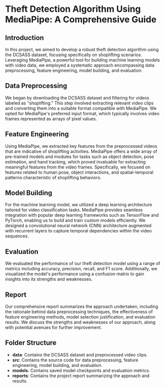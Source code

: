 # Theft Detection Algorithm Using MediaPipe: A Comprehensive Guide

## Introduction
In this project, we aimed to develop a robust theft detection algorithm using the DCSASS dataset, focusing specifically on shoplifting scenarios. Leveraging MediaPipe, a powerful tool for building machine learning models with video data, we employed a systematic approach encompassing data preprocessing, feature engineering, model building, and evaluation.

## Data Preprocessing
We began by downloading the DCSASS dataset and filtering for videos labeled as "shoplifting." This step involved extracting relevant video clips and converting them into a suitable format compatible with MediaPipe. We opted for MediaPipe's preferred input format, which typically involves video frames represented as arrays of pixel values.

## Feature Engineering
Using MediaPipe, we extracted key features from the preprocessed videos that are indicative of shoplifting activities. MediaPipe offers a wide array of pre-trained models and modules for tasks such as object detection, pose estimation, and hand tracking, which proved invaluable for extracting meaningful features from the video frames. Specifically, we focused on features related to human pose, object interactions, and spatial-temporal patterns characteristic of shoplifting behaviors.

## Model Building
For the machine learning model, we utilized a deep learning architecture tailored for video classification tasks. MediaPipe provides seamless integration with popular deep learning frameworks such as TensorFlow and PyTorch, enabling us to build and train custom models efficiently. We designed a convolutional neural network (CNN) architecture augmented with recurrent layers to capture temporal dependencies within the video sequences.

## Evaluation
We evaluated the performance of our theft detection model using a range of metrics including accuracy, precision, recall, and F1 score. Additionally, we visualized the model's performance using a confusion matrix to gain insights into its strengths and weaknesses.

## Report
Our comprehensive report summarizes the approach undertaken, including the rationale behind data preprocessing techniques, the effectiveness of feature engineering methods, model selection justification, and evaluation results. We discuss the strengths and weaknesses of our approach, along with potential avenues for further improvement.

## Folder Structure
- **data**: Contains the DCSASS dataset and preprocessed video clips.
- **src**: Contains the source code for data preprocessing, feature engineering, model building, and evaluation.
- **models**: Contains saved model checkpoints and evaluation metrics.
- **reports**: Contains the project report summarizing the approach and results.

